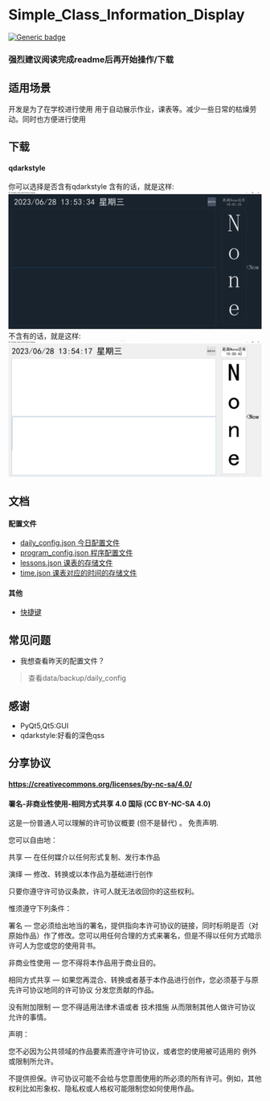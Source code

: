 # Simple_Class_Information_Display
[![Generic badge](https://img.shields.io/badge/编写于_Python_版本-3.11.3-blue.svg)](https://Python.org)  
### 强烈建议**阅读完成readme**后再开始操作/下载
## 适用场景
开发是为了在学校进行使用 用于自动展示作业，课表等。减少一些日常的枯燥劳动。同时也方便进行使用
## 下载
#### qdarkstyle
你可以选择是否含有qdarkstyle 含有的话，就是这样:
![含有qdarkstyle的情况](https://github.com/erduotong/Simple_Class_Information_Display/blob/master/images/with_qdarkstyle.png '含有qdarkstyle的情况')  
不含有的话，就是这样:  
![不含有qdarkstyle的情况](https://github.com/erduotong/Simple_Class_Information_Display/blob/master/images/without_qdarkstyle.png '不含有qdarkstyle的情况')  


## 文档
#### 配置文件
* [daily_config.json 今日配置文件](https://github.com/erduotong/Simple_Class_Information_Display/blob/master/docs/daily_config_meaning.md)
* [program_config.json 程序配置文件](https://github.com/erduotong/Simple_Class_Information_Display/blob/master/docs/program_config_meaning.md)
* [lessons.json 课表的存储文件](https://github.com/erduotong/Simple_Class_Information_Display/blob/master/docs/lessons.md)
* [time.json 课表对应的时间的存储文件](https://github.com/erduotong/Simple_Class_Information_Display/blob/master/docs/time.md)
#### 其他
* [快捷键](https://github.com/erduotong/Simple_Class_Information_Display/blob/master/docs/shortcut.md)
## 常见问题
* 我想查看昨天的配置文件？
> 查看data/backup/daily_config
## 感谢
* PyQt5,Qt5:GUI
* qdarkstyle:好看的深色qss
## 分享协议
#### https://creativecommons.org/licenses/by-nc-sa/4.0/
#### 署名-非商业性使用-相同方式共享 4.0 国际 (CC BY-NC-SA 4.0)
这是一份普通人可以理解的许可协议概要 (但不是替代) 。 免责声明.

您可以自由地：

共享 — 在任何媒介以任何形式复制、发行本作品

演绎 — 修改、转换或以本作品为基础进行创作

只要你遵守许可协议条款，许可人就无法收回你的这些权利。

惟须遵守下列条件：

署名 — 您必须给出地当的署名，提供指向本许可协议的链接，同时标明是否（对原始作品）作了修改。您可以用任何合理的方式来署名，但是不得以任何方式暗示许可人为您或您的使用背书。

非商业性使用 — 您不得将本作品用于商业目的。

相同方式共享 — 如果您再混合、转换或者基于本作品进行创作，您必须基于与原先许可协议地同的许可协议 分发您贡献的作品。

没有附加限制 — 您不得适用法律术语或者 技术措施 从而限制其他人做许可协议允许的事情。

声明：

您不必因为公共领域的作品要素而遵守许可协议，或者您的使用被可适用的 例外或限制所允许。

不提供担保。许可协议可能不会给与您意图使用的所必须的所有许可。例如，其他权利比如形象权、隐私权或人格权可能限制您如何使用作品。
